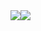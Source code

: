 <div style="display: flex"><div><a href="https://velog.io/@dgh0001"><img src="https://img.shields.io/badge/Velog-20C997?style=flat-square&logo=Android&logoColor=white"/></a></div><div><a href="mailto:dgh000190@gmail.com"><img src="https://img.shields.io/badge/Gmail-EA4335?style=flat-square&logo=Android&logoColor=white"/></a></div></div>
